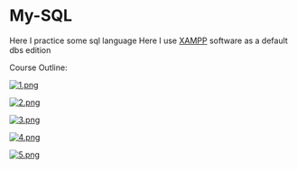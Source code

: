 # My-SQL
Here I practice some sql language
Here I use [XAMPP](https://www.apachefriends.org/) software as a default dbs edition

Course Outline:

[![1.png](https://i.postimg.cc/8cLfg232/1.png)](https://postimg.cc/zHXGncq7)

[![2.png](https://i.postimg.cc/HsC79L8d/2.png)](https://postimg.cc/hhpjSc05)

[![3.png](https://i.postimg.cc/TYq57Xnm/3.png)](https://postimg.cc/1fXzX2C5)

[![4.png](https://i.postimg.cc/cLFgWM9L/4.png)](https://postimg.cc/nXQcY7fy)

[![5.png](https://i.postimg.cc/P5Xp0FM7/5.png)](https://postimg.cc/QHzdTmwg)
